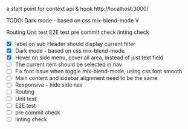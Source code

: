 a start point for context api & hook
http://localhost:3000/

TODO:
Dark mode - based on css mix-blend-mode V

Routing
Unit test
E2E test
pre commit check
linting check

- [x] label on sub Header should display current filter
- [x] Dark mode - based on css mix-blend-mode
- [x] Hover on side menu, cover all area, instead of just text field
- [ ] The current item should be selected in nav
- [ ] Fix font issue when toggle mix-blend-mode, using css font smooth
- [ ] Main content and sidebar alignment need to be the same
- [ ] Responsive - hide side nav
- [ ] Routing
- [ ] Unit test
- [ ] E2E test
- [ ] pre commit check
- [ ] linting check